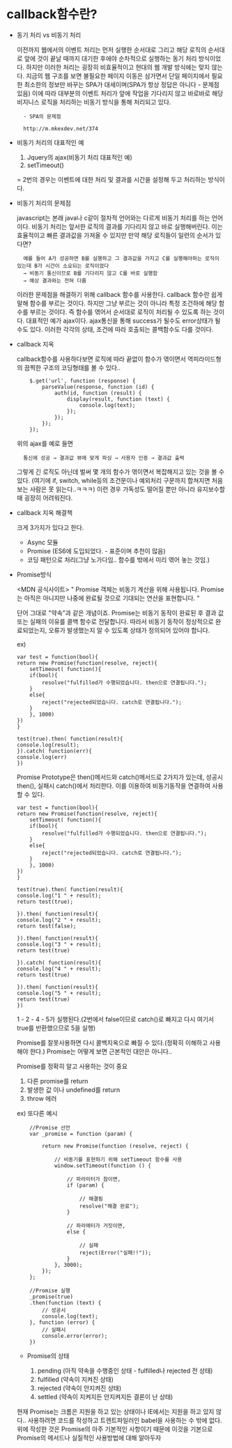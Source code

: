 # callback함수란? 

* 동기 처리 vs 비동기 처리    

    이전까지 웹에서의 이벤트 처리는 먼저 실행한 순서대로 그리고 해당 로직의 순서대로 앞에 것이 끝날 때까지 대기한 후에야 순차적으로 실행하는 동기 처리 방식이었다. 하지만 이러한 처리는 굉장히 비효율적이고 현대의 웹 개발 방식에는 맞지 않는다. 지금의 웹 구조를 보면 불필요한 페이지 이동은 삼가면서 단일 페이지에서 필요한 최소한의 정보만 바꾸는 SPA가 대세이며(SPA가 항상 정답은 아니다 - 문제점 있음) 이에 따라 대부분의 이벤트 처리가 앞에 작업을 기다리지 않고 바로바로 해당 비지니스 로직을 처리하는 비동기 방식을 통해 처리되고 있다.

        - SPA의 문제점

        http://m.mkexdev.net/374


* 비동기 처리의 대표적인 예

    1. Jquery의 ajax(비동기 처리 대표적인 예)
    2. setTimeout() 

    = 2번의 경우는 이벤트에 대한 처리 및 결과를 시간을 설정해 두고 처리하는 방식이다. 

* 비동기 처리의 문제점 

    javascript는 본래 java나 c같이 절차적 언어와는 다르게 비동기 처리를 하는 언어이다. 비동기 처리는 앞서한 로직의 결과를 기다리지 않고 바로 실행해버린다. 이는 효율적이고 빠른 결과값을 가져올 수 있지만 만약 해당 로직들이 일련의 순서가 있다면? 
    
        예를 들어 A가 성공하면 B를 실행하고 그 결과값을 가지고 C를 실행해야하는 로직이 있는데 B가 시간이 소요되는 로직이었다 
        → 비동기 통신이므로 B를 기다리지 않고 C를 바로 실행함 
        → 예상 결과와는 전혀 다름

    이러한 문제점을 해결하기 위해 callback 함수를 사용한다. callback 함수란 쉽게 말해 함수를 부르는 것이다. 하지만 그냥 부르는 것이 아니라 특정 조건하에 해당 함수를 부르는 것이다. 즉 함수를 엮어서 순서대로 로직이 처리될 수 있도록 하는 것이다. 대표적인 예가 ajax이다. ajax통신을 통해 success가 될수도 error상태가 될 수도 있다. 이러한 각각의 상태, 조건에 따라 호출되는 콜백함수도 다를 것이다. 

* callback 지옥

    callback함수를 사용하다보면 로직에 따라 끝없이 함수가 엮이면서 역피라미드형의 끔찍한 구조의 코딩형태를 볼 수 있다..

    ```
        $.get('url', function (response) {
            parseValue(response, function (id) {
                auth(id, function (result) {
                    display(result, function (text) {
                        console.log(text);
                    });
                });
            });
        });
    ```

    위의 ajax를 예로 들면
    
        통신에 성공 → 결과값 뷰에 맞게 파싱 → 사용자 인증 → 결과값 출력

    그렇게 긴 로직도 아닌데 벌써 몇 개의 함수가 엮이면서 복잡해지고 있는 것을 볼 수 있다. (여기에 if, switch, while등의 조건문이나 예외처리 구문까지 합쳐지면 처음보는 사람은 못 읽는다..ㅋㅋㅋ)
    이런 경우 가독성도 떨어질 뿐만 아니라 유지보수할 때 굉장히 어려워진다.

* callback 지옥 해결책

    크게 3가지가 있다고 한다.

    * Async 모듈 
    * Promise (ES6에 도입되었다. - 표준이며 추천이 많음)
    * 코딩 패턴으로 처리(그냥 노가다임.. 함수를 밖에서 미리 엮어 놓는 것임.)

* Promise방식

    <MDN 공식사이트>
    " Promise 객체는 비동기 계산을 위해 사용됩니다. Promise는 아직은 아니지만 나중에 완료될 것으로 기대되는 연산을 표현합니다. "

    단어 그대로 "약속"과 같은 개념이죠.
    Promise는 비동기 동작이 완료된 후 결과 값 또는 실패의 이유를 콜백 함수로 전달합니다.
    따라서 비동기 동작이 정상적으로 완료되었는지, 오류가 발생했는지 알 수 있도록 상태가 정의되어 있어야 합니다.

    ex)

    ```
    var test = function(bool){
    return new Promise(function(resolve, reject){
        setTimeout( function(){
        if(bool){
            resolve("fulfilled가 수행되었습니다. then으로 연결됩니다.");
        }
        else{
            reject("rejected되었습니다. catch로 연결됩니다.");
        }
        }, 1000)
    })
    }
    
    test(true).then( function(result){
    console.log(result);
    }).catch( function(err){
    console.log(err)
    })

    ```

    Promise Prototype은 then()메서드와 catch()메서드로 2가지가 있는데, 성공시 then(), 실패시 catch()에서 처리한다. 이를 이용하여 비동기동작을
    연결하여 사용할 수 있다.

    ```
    var test = function(bool){
    return new Promise(function(resolve, reject){
        setTimeout( function(){
        if(bool){
            resolve("fulfilled가 수행되었습니다. then으로 연결됩니다.");
        }
        else{
            reject("rejected되었습니다. catch로 연결됩니다.");
        }
        }, 1000)
    })
    }
    
    test(true).then( function(result){
    console.log("1 " + result);
    return test(true);
    
    }).then( function(result){
    console.log("2 " + result);
    return test(false);
    
    }).then( function(result){
    console.log("3 " + result);
    return test(true)
    
    }).catch( function(result){
    console.log("4 " + result);
    return test(true)
    
    }).then( function(result){
    console.log("5 " + result);
    return test(true)
    })

    ```
    1 - 2 - 4 - 5가 실행된다.(2번에서 false이므로 catch()로 빠지고 다시 여기서 true를 반환했으므로 5을 실행)

    Promise를 잘못사용하면 다시 콜백지옥으로 빠질 수 있다.(정확히 이해하고 사용해야 한다.) Promise는 어떻게 보면 근본적인 대안은 아니다.. 

    Promise를 정확히 알고 사용하는 것이 중요

    1. 다른 promise를 return
    2. 발생한 값 이나 undefined를 return 
    3. throw 에러

    ex) 또다른 예시

    ```
        //Promise 선언
        var _promise = function (param) {

            return new Promise(function (resolve, reject) {

                // 비동기를 표현하기 위해 setTimeout 함수를 사용 
                window.setTimeout(function () {

                    // 파라미터가 참이면, 
                    if (param) {

                        // 해결됨 
                        resolve("해결 완료");
                    }

                    // 파라메터가 거짓이면, 
                    else {

                        // 실패 
                        reject(Error("실패!!"));
                    }
                }, 3000);
            });
        };

        //Promise 실행
        _promise(true)
        .then(function (text) {
            // 성공시
            console.log(text);
        }, function (error) {
            // 실패시 
            console.error(error);
        })
    ```

    * Promise의 상태

        1. pending (아직 약속을 수행중인 상태 - fulfilled나 rejected 전                상태)
        2. fulfilled (약속이 지켜진 상태)
        3. rejected (약속이 안지켜진 상태)
        4. settled (약속이 지켜지든 안지켜지든 결론이 난 상태)
    
    현재 Promise는 크롬은 지원을 하고 있는 상태이나 IE에서는 지원을 하고 있지 않다..  사용하려면 코드를 작성하고 트렌트파일러인 babel을 사용하는 수 밖에 없다. 
    위에 작성한 것은 Promise의 아주 기본적인 사항이기 때문에 이것을 기본으로 Promise의 메서드나 실질적인 사용방법에 대해 알아두자